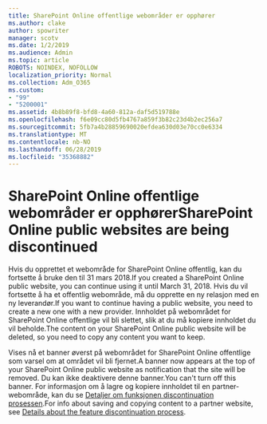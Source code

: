 ```yaml
---
title: SharePoint Online offentlige webområder er opphører
ms.author: clake
author: spowriter
manager: scotv
ms.date: 1/2/2019
ms.audience: Admin
ms.topic: article
ROBOTS: NOINDEX, NOFOLLOW
localization_priority: Normal
ms.collection: Adm_O365
ms.custom:
- "99"
- "5200001"
ms.assetid: 4b8b89f8-bfd8-4a60-812a-daf5d519788e
ms.openlocfilehash: f6e09cc80d5fb4767a859f3b82c23d4b2ec256a7
ms.sourcegitcommit: 5fb7a4b28859690020efdea630d03e70cc0e6334
ms.translationtype: MT
ms.contentlocale: nb-NO
ms.lasthandoff: 06/28/2019
ms.locfileid: "35368882"
---
```

# <a name="sharepoint-online-public-websites-are-being-discontinued"></a><span data-ttu-id="e7279-102">SharePoint Online offentlige webområder er opphører</span><span class="sxs-lookup"><span data-stu-id="e7279-102">SharePoint Online public websites are being discontinued</span></span>

<span data-ttu-id="e7279-103">Hvis du opprettet et webområde for SharePoint Online offentlig, kan du fortsette å bruke den til 31 mars 2018.</span><span class="sxs-lookup"><span data-stu-id="e7279-103">If you created a SharePoint Online public website, you can continue using it until March 31, 2018.</span></span> <span data-ttu-id="e7279-104">Hvis du vil fortsette å ha et offentlig webområde, må du opprette en ny relasjon med en ny leverandør.</span><span class="sxs-lookup"><span data-stu-id="e7279-104">If you want to continue having a public website, you need to create a new one with a new provider.</span></span> <span data-ttu-id="e7279-105">Innholdet på webområdet for SharePoint Online offentlige vil bli slettet, slik at du må kopiere innholdet du vil beholde.</span><span class="sxs-lookup"><span data-stu-id="e7279-105">The content on your SharePoint Online public website will be deleted, so you need to copy any content you want to keep.</span></span>
  
<span data-ttu-id="e7279-106">Vises nå et banner øverst på webområdet for SharePoint Online offentlige som varsel om at området vil bli fjernet.</span><span class="sxs-lookup"><span data-stu-id="e7279-106">A banner now appears at the top of your SharePoint Online public website as notification that the site will be removed.</span></span> <span data-ttu-id="e7279-107">Du kan ikke deaktivere denne banner.</span><span class="sxs-lookup"><span data-stu-id="e7279-107">You can't turn off this banner.</span></span> <span data-ttu-id="e7279-108">For informasjon om å lagre og kopiere innholdet til en partner-webområde, kan du se [Detaljer om funksjonen discontinuation prosessen](https://go.microsoft.com/fwlink/?linkid=866980).</span><span class="sxs-lookup"><span data-stu-id="e7279-108">For info about saving and copying content to a partner website, see [Details about the feature discontinuation process](https://go.microsoft.com/fwlink/?linkid=866980).</span></span>
  